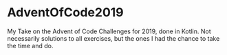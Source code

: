 # AdventOfCode2019
My Take on the Advent of Code Challenges for 2019, done in Kotlin.
Not necessarily solutions to all exercises, but the ones I had the chance to take the time and do.
